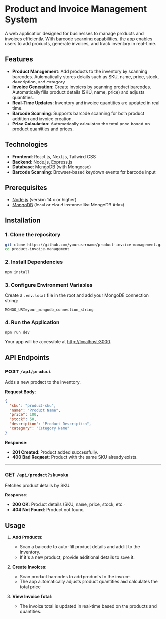 
# Product and Invoice Management System

A web application designed for businesses to manage products and invoices efficiently. With barcode scanning capabilities, the app enables users to add products, generate invoices, and track inventory in real-time.

## Features

- **Product Management**: Add products to the inventory by scanning barcodes. Automatically stores details such as SKU, name, price, stock, description, and category.
- **Invoice Generation**: Create invoices by scanning product barcodes. Automatically fills product details (SKU, name, price) and adjusts quantities.
- **Real-Time Updates**: Inventory and invoice quantities are updated in real time.
- **Barcode Scanning**: Supports barcode scanning for both product addition and invoice creation.
- **Price Calculation**: Automatically calculates the total price based on product quantities and prices.

## Technologies

- **Frontend**: React.js, Next.js, Tailwind CSS
- **Backend**: Node.js, Express.js
- **Database**: MongoDB (with Mongoose)
- **Barcode Scanning**: Browser-based keydown events for barcode input

## Prerequisites

- [Node.js](https://nodejs.org/) (version 14.x or higher)
- [MongoDB](https://www.mongodb.com/) (local or cloud instance like MongoDB Atlas)

## Installation

### 1. Clone the repository

```bash
git clone https://github.com/yourusername/product-invoice-management.git
cd product-invoice-management
```

### 2. Install Dependencies

```bash
npm install
```

### 3. Configure Environment Variables

Create a `.env.local` file in the root and add your MongoDB connection string:

```env
MONGO_URI=your_mongodb_connection_string
```

### 4. Run the Application

```bash
npm run dev
```

Your app will be accessible at [http://localhost:3000](http://localhost:3000).

## API Endpoints

### **POST** `/api/product`

Adds a new product to the inventory.

**Request Body**:

```json
{
  "sku": "product-sku",
  "name": "Product Name",
  "price": 100,
  "stock": 50,
  "description": "Product Description",
  "category": "Category Name"
}
```

**Response**:

- **201 Created**: Product added successfully.
- **400 Bad Request**: Product with the same SKU already exists.

---

### **GET** `/api/product?sku=sku`

Fetches product details by SKU.

**Response**:

- **200 OK**: Product details (SKU, name, price, stock, etc.)
- **404 Not Found**: Product not found.

## Usage

1. **Add Products**: 
   - Scan a barcode to auto-fill product details and add it to the inventory.
   - If it's a new product, provide additional details to save it.

2. **Create Invoices**: 
   - Scan product barcodes to add products to the invoice.
   - The app automatically adjusts product quantities and calculates the total price.

3. **View Invoice Total**: 
   - The invoice total is updated in real-time based on the products and quantities.
